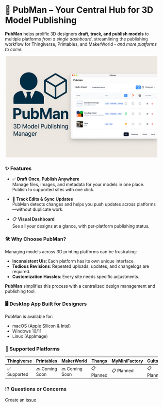 # 👤 PubMan – Your Central Hub for 3D Model Publishing

**PubMan** helps prolific 3D designers **draft, track, and publish models** to multiple platforms _from a single dashboard_, streamlining the publishing workflow for Thingiverse, Printables, and MakerWorld - _and more platforms to come_.

<p align="center">
<img src="./Pubman-splash.png" alt="PubMan 3D Model Publishing Manager" width="500">
</p>

### ✨ Features

- ✅ **Draft Once, Publish Anywhere**  
  Manage files, images, and metadata for your models in one place. Publish to supported sites with one click.

- 🔄 **Track Edits & Sync Updates**  
  PubMan detects changes and helps you push updates across platforms—without duplicate work.

- 📋 **Visual Dashboard**  
  See all your designs at a glance, with per-platform publishing status.

### 🛠 Why Choose PubMan?

Managing models across 3D printing platforms can be frustrating:
- **Inconsistent UIs**: Each platform has its own unique interface.
- **Tedious Revisions**: Repeated uploads, updates, and changelogs are required.
- **Customization Hassles**: Every site needs specific adjustments.

**PubMan** simplifies this process with a centralized design management and publishing tool.

### 🖥 Desktop App Built for Designers

PubMan is available for:
- macOS (Apple Silicon & Intel)  
- Windows 10/11  
- Linux (AppImage)

### 📌 Supported Platforms

| Thingiverse   | Printables    | MakerWorld    | Thangs    | MyMiniFactory | Cults3D  |
|---------------|---------------|---------------|-----------|---------------|----------|
| ✅ Supported  | 🔜 Coming Soon | 🔜 Coming Soon| 📋 Planned | 📋 Planned    | 📋 Planned |

### ⁉️ Questions or Concerns

Create an [issue](https://github.com/DrawnToDigital/pubman/issues)
